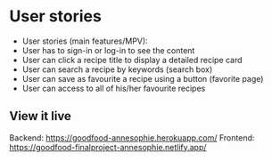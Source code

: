 # User stories
- User stories (main features/MPV): 
- User has to sign-in or log-in to see the content
- User can click a recipe title to display a detailed recipe card 
- User can search a recipe by keywords (search box)
- User can save as favourite a recipe using a button (favorite page) 
- User can access to all of his/her favourite recipes 

## View it live

Backend: https://goodfood-annesophie.herokuapp.com/
Frontend: https://goodfood-finalproject-annesophie.netlify.app/


